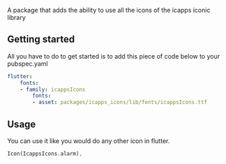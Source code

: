 A package that adds the ability to use all the icons of the icapps iconic library 

## Getting started

All you have to do to get started is to add this piece of code below to your pubspec.yaml

```yaml
flutter:
    fonts:
    - family: icappsIcons
        fonts:
        - asset: packages/icapps_icons/lib/fonts/icappsIcons.ttf
```

## Usage

You can use it like you would do any other icon in flutter.

```dart
Icon(IcappsIcons.alarm),
```
